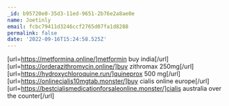 ```yaml
---
_id: b95720e0-35d3-11ed-9651-2b76e2a8ae0e
name: Joetinly
email: fcbc79411d3246ccf2765d07fa1d8288
permalink: false
date: '2022-09-16T15:24:58.525Z'
---
```

[url=https://metformina.online/]metformin buy india[/url] [url=https://orderazithromycin.online/]buy zithromax 250mg[/url] [url=https://hydroxychloroquine.run/]quineprox 500 mg[/url] [url=https://onlinecialis10mgtab.monster/]buy cialis online europe[/url] [url=https://bestcialismedicationforsaleonline.monster/]cialis australia over the counter[/url]
